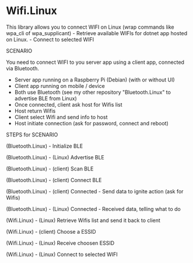 # Wifi.Linux


This library allows you to connect WIFI on Linux (wrap commands like wpa_cli of wpa_supplicant)
	- Retrieve available WIFIs for dotnet app hosted on Linux.
	- Connect to selected WIFI



SCENARIO

You need to connect WIFI to you server app using a client app, connected via Bluetooth.
- Server app running on a Raspberry Pi (Debian) (with or without UI)
- Client app running on mobile / device
- Both use Bluetooth (see my other repository "Bluetooth.Linux" to advertise BLE from Linux)
- Once connected, client ask host for Wifis list
- Host return Wifis
- Client select Wifi and send info to host
- Host initiate connection (ask for password, connect and reboot)




STEPS for SCENARIO

(Bluetooth.Linux) - Initialize BLE      

(Bluetooth.Linux) - (Linux) Advertise BLE

(Bluetooth.Linux) - (client) Scan BLE    

(Bluetooth.Linux) - (client) Connect BLE

(Bluetooth.Linux) - (client) Connected - Send data to ignite action (ask for Wifis)

(Bluetooth.Linux) - (Linux) Connected - Received data, telling what to do

(Wifi.Linux) - (Linux) Retrieve Wifis list and send it back to client  

(Wifi.Linux) - (client) Choose a ESSID                                  

(Wifi.Linux) - (Linux) Receive choosen ESSID                           

(Wifi.Linux) - (Linux) Connect to selected WIFI                        

